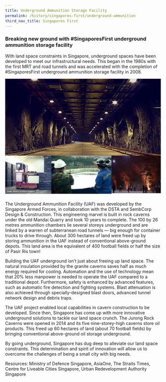 ```yaml
---
title: Underground Ammunition Storage Facility
permalink: /history/singapores-first/underground-ammunition
third_nav_title: Singapores First
---
```

### Breaking new ground with #SingaporesFirst underground ammunition storage facility

With land space constraints in Singapore, underground spaces have been developed to meet our infrastructural needs. This began in the 1980s with the first MRT and road tunnels and was accelerated with the completion of #SingaporesFirst underground ammunition storage facility in 2008.


![Alt text for image on Isomer site](/images/undergroundammunition.jpeg)

The Underground Ammunition Facility (UAF) was developed by the Singapore Armed Forces, in collaboration with the DSTA and SembCorp Design & Construction. This engineering marvel is built in rock caverns under the old Mandai Quarry and took 10 years to complete. The 100 by 26 metres ammunition chambers lie several storeys underground and are linked by a warren of subterranean road tunnels — big enough for container trucks to drive through. About 300 hectares of land were freed up by storing ammunition in the UAF instead of conventional above-ground depots. This land area is the equivalent of 400 football fields or half the size of Pasir Ris town!

Building the UAF underground isn’t just about freeing up land space. The natural insulation provided by the granite caverns saves half as much energy required for cooling. Automation and the use of technology mean that 20% less manpower is needed to operate the UAF compared to a traditional depot. Furthermore, safety is enhanced by advanced features, such as automatic fire detection and fighting systems. Blast attenuation is also achieved through specially-designed blast doors, advanced tunnel network design and debris traps.

The UAF project enabled local capabilities in cavern construction to be developed. Since then, Singapore has come up with more innovative underground solutions to tackle our land space crunch. The Jurong Rock Caverns were opened in 2014 and its five nine-storey-high caverns store oil products. This freed up 60 hectares of land (about 70 football fields) by bringing conventional above-ground oil storage underground.

By going underground, Singapore has dug deep to alleviate our land space constraints. This determination and spirit of innovation will allow us to overcome the challenges of being a small city with big needs.

Resources: Ministry of Defence Singapore, AsiaOne, The Straits Times, Centre for Liveable Cities Singapore, Urban Redevelopment Authority Singapore